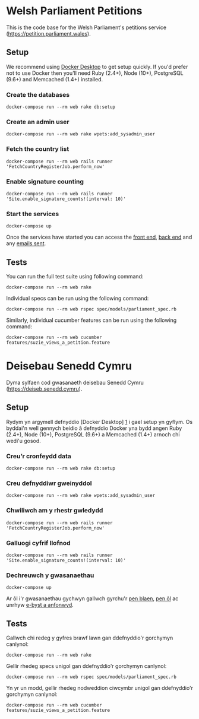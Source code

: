 # Welsh Parliament Petitions

This is the code base for the Welsh Parliament's petitions service (https://petition.parliament.wales).

## Setup

We recommend using [Docker Desktop][1] to get setup quickly. If you'd prefer not to use Docker then you'll need Ruby (2.4+), Node (10+), PostgreSQL (9.6+) and Memcached (1.4+) installed.

### Create the databases

```
docker-compose run --rm web rake db:setup
```

### Create an admin user

```
docker-compose run --rm web rake wpets:add_sysadmin_user
```

### Fetch the country list

```
docker-compose run --rm web rails runner 'FetchCountryRegisterJob.perform_now'
```

### Enable signature counting

```
docker-compose run --rm web rails runner 'Site.enable_signature_counts!(interval: 10)'
```

### Start the services

```
docker-compose up
```

Once the services have started you can access the [front end][2], [back end][3] and any [emails sent][4].

## Tests

You can run the full test suite using following command:

```
docker-compose run --rm web rake
```

Individual specs can be run using the following command:

```
docker-compose run --rm web rspec spec/models/parliament_spec.rb
```

Similarly, individual cucumber features can be run using the following command:

```
docker-compose run --rm web cucumber features/suzie_views_a_petition.feature
```

# Deisebau Senedd Cymru

Dyma sylfaen cod gwasanaeth deisebau Senedd Cymru (https://deiseb.senedd.cymru).

## Setup

Rydym yn argymell defnyddio [Docker Desktop] [1] i gael setup yn gyflym. Os byddai'n well gennych beidio â defnyddio Docker yna bydd angen Ruby (2.4+), Node (10+), PostgreSQL (9.6+) a Memcached (1.4+) arnoch chi wedi'u gosod.

### Creu’r cronfeydd data

```
docker-compose run --rm web rake db:setup
```

### Creu defnyddiwr gweinyddol

```
docker-compose run --rm web rake wpets:add_sysadmin_user
```

### Chwiliwch am y rhestr gwledydd

```
docker-compose run --rm web rails runner 'FetchCountryRegisterJob.perform_now'
```

### Galluogi cyfrif llofnod

```
docker-compose run --rm web rails runner 'Site.enable_signature_counts!(interval: 10)'
```

### Dechreuwch y gwasanaethau

```
docker-compose up
```

Ar ôl i'r gwasanaethau gychwyn gallwch gyrchu'r [pen blaen][2], [pen ôl][3] ac unrhyw [e-byst a anfonwyd][4].

## Tests

Gallwch chi redeg y gyfres brawf lawn gan ddefnyddio'r gorchymyn canlynol:

```
docker-compose run --rm web rake
```

Gellir rhedeg specs unigol gan ddefnyddio'r gorchymyn canlynol:

```
docker-compose run --rm web rspec spec/models/parliament_spec.rb
```

Yn yr un modd, gellir rhedeg nodweddion ciwcymbr unigol gan ddefnyddio'r gorchymyn canlynol:

```
docker-compose run --rm web cucumber features/suzie_views_a_petition.feature
```

[1]: https://www.docker.com/products/docker-desktop
[2]: http://localhost:3000/
[3]: http://localhost:3000/admin
[4]: http://localhost:1080/
